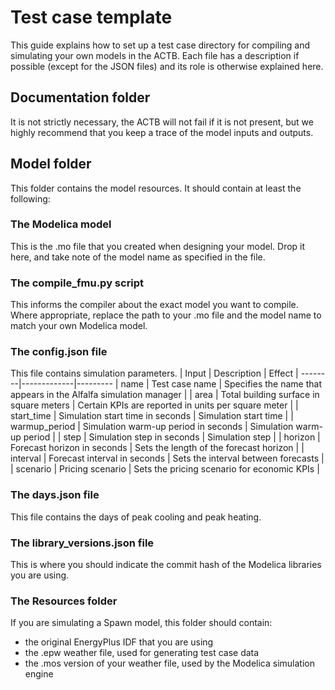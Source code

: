 # Test case template

This guide explains how to set up a test case directory for compiling and simulating your own models in the ACTB.
Each file has a description if possible (except for the JSON files) and its role is otherwise explained here.

## Documentation folder

It is not strictly necessary, the ACTB will not fail if it is not present, but we highly recommend that you keep a trace of the model inputs and outputs.

## Model folder

This folder contains the model resources. It should contain at least the following:

### The Modelica model
This is the .mo file that you created when designing your model. Drop it here, and take note of the model name as specified in the file.

### The compile_fmu.py script
This informs the compiler about the exact model you want to compile. Where appropriate, replace the path to your .mo file and the model name to match your own Modelica model.

### The config.json file
This file contains simulation parameters.
| Input | Description | Effect |
--------|-------------|---------
| name | Test case name | Specifies the name that appears in the Alfalfa simulation manager |
| area | Total building surface in square meters | Certain KPIs are reported in units per square meter |
| start_time | Simulation start time in seconds | Simulation start time |
| warmup_period | Simulation warm-up period in seconds | Simulation warm-up period |
| step | Simulation step in seconds | Simulation step |
| horizon | Forecast horizon in seconds | Sets the length of the forecast horizon |
| interval | Forecast interval in seconds | Sets the interval between forecasts |
| scenario | Pricing scenario | Sets the pricing scenario for economic KPIs |


### The days.json file
This file contains the days of peak cooling and peak heating.

### The library_versions.json file
This is where you should indicate the commit hash of the Modelica libraries you are using.

### The Resources folder
If you are simulating a Spawn model, this folder should contain:
- the original EnergyPlus IDF that you are using
- the .epw weather file, used for generating test case data
- the .mos version of your weather file, used by the Modelica simulation engine

